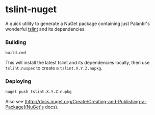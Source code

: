 # tslint-nuget

A quick utility to generate a NuGet package containing just Palantir's wonderful [tslint](https://github.com/palantir/tslint/) and its dependencies.


### Building

```cmd
build.cmd
```

This will install the latest tslint and its dependencies locally, then use `tslint.nuspec` to create a `tslint.X.Y.Z.nupkg`.


### Deploying

```cmd
nuget push tslint.X.Y.Z.nupkg
```

Also see [http://docs.nuget.org/Create/Creating-and-Publishing-a-Package](NuGet's docs).

